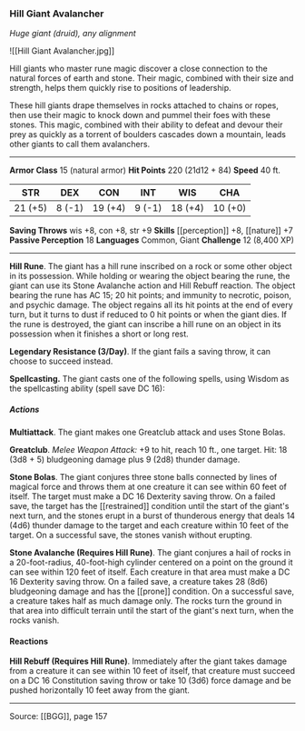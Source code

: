 ### Hill Giant Avalancher
_Huge giant (druid), any alignment_

![[Hill Giant Avalancher.jpg]]

Hill giants who master rune magic discover a close connection to the natural forces of earth and stone. Their magic, combined with their size and strength, helps them quickly rise to positions of leadership.

These hill giants drape themselves in rocks attached to chains or ropes, then use their magic to knock down and pummel their foes with these stones. This magic, combined with their ability to defeat and devour their prey as quickly as a torrent of boulders cascades down a mountain, leads other giants to call them avalanchers.

---

**Armor Class** 15 (natural armor)
**Hit Points** 220 (21d12 + 84)
**Speed** 40 ft.

| STR     | DEX     | CON     | INT     | WIS     | CHA     |
|---------|---------|---------|---------|---------|---------|
| 21 (+5) | 8 (-1) | 19 (+4) | 9 (-1) | 18 (+4) | 10 (+0) |

**Saving Throws** wis +8, con +8, str +9
**Skills** [[perception]] +8, [[nature]] +7
**Passive Perception** 18
**Languages** Common, Giant
**Challenge** 12 (8,400 XP)

---

**Hill Rune**. The giant has a hill rune inscribed on a rock or some other object in its possession. While holding or wearing the object bearing the rune, the giant can use its Stone Avalanche action and Hill Rebuff reaction. The object bearing the rune has AC 15; 20 hit points; and immunity to necrotic, poison, and psychic damage. The object regains all its hit points at the end of every turn, but it turns to dust if reduced to 0 hit points or when the giant dies. If the rune is destroyed, the giant can inscribe a hill rune on an object in its possession when it finishes a short or long rest.

**Legendary Resistance (3/Day)**. If the giant fails a saving throw, it can choose to succeed instead.

**Spellcasting.** The giant casts one of the following spells, using Wisdom as the spellcasting ability (spell save DC 16):

##### Actions
**Multiattack**. The giant makes one Greatclub attack and uses Stone Bolas.

**Greatclub**. _Melee Weapon Attack:_ +9 to hit, reach 10 ft., one target. Hit: 18 (3d8 + 5) bludgeoning damage plus 9 (2d8) thunder damage.

**Stone Bolas**. The giant conjures three stone balls connected by lines of magical force and throws them at one creature it can see within 60 feet of itself. The target must make a DC 16 Dexterity saving throw. On a failed save, the target has the [[restrained]] condition until the start of the giant's next turn, and the stones erupt in a burst of thunderous energy that deals 14 (4d6) thunder damage to the target and each creature within 10 feet of the target. On a successful save, the stones vanish without erupting.

**Stone Avalanche (Requires Hill Rune)**. The giant conjures a hail of rocks in a 20-foot-radius, 40-foot-high cylinder centered on a point on the ground it can see within 120 feet of itself. Each creature in that area must make a DC 16 Dexterity saving throw. On a failed save, a creature takes 28 (8d6) bludgeoning damage and has the [[prone]] condition. On a successful save, a creature takes half as much damage only. The rocks turn the ground in that area into difficult terrain until the start of the giant's next turn, when the rocks vanish.

#### Reactions
**Hill Rebuff (Requires Hill Rune)**. Immediately after the giant takes damage from a creature it can see within 10 feet of itself, that creature must succeed on a DC 16 Constitution saving throw or take 10 (3d6) force damage and be pushed horizontally 10 feet away from the giant.


---

Source: [[BGG]], page 157